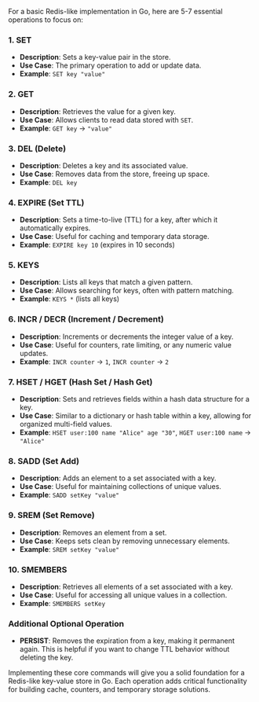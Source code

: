 For a basic Redis-like implementation in Go, here are 5-7 essential operations to focus on:

### 1. **SET**
   - **Description**: Sets a key-value pair in the store.
   - **Use Case**: The primary operation to add or update data.
   - **Example**: `SET key "value"`

### 2. **GET**
   - **Description**: Retrieves the value for a given key.
   - **Use Case**: Allows clients to read data stored with `SET`.
   - **Example**: `GET key` → `"value"`

### 3. **DEL (Delete)**
   - **Description**: Deletes a key and its associated value.
   - **Use Case**: Removes data from the store, freeing up space.
   - **Example**: `DEL key`

### 4. **EXPIRE (Set TTL)**
   - **Description**: Sets a time-to-live (TTL) for a key, after which it automatically expires.
   - **Use Case**: Useful for caching and temporary data storage.
   - **Example**: `EXPIRE key 10` (expires in 10 seconds)

### 5. **KEYS**
   - **Description**: Lists all keys that match a given pattern.
   - **Use Case**: Allows searching for keys, often with pattern matching.
   - **Example**: `KEYS *` (lists all keys)

### 6. **INCR / DECR (Increment / Decrement)**
   - **Description**: Increments or decrements the integer value of a key.
   - **Use Case**: Useful for counters, rate limiting, or any numeric value updates.
   - **Example**: `INCR counter` → `1`, `INCR counter` → `2`

### 7. **HSET / HGET (Hash Set / Hash Get)**
   - **Description**: Sets and retrieves fields within a hash data structure for a key.
   - **Use Case**: Similar to a dictionary or hash table within a key, allowing for organized multi-field values.
   - **Example**: `HSET user:100 name "Alice" age "30"`, `HGET user:100 name` → `"Alice"`

### 8. **SADD (Set Add)**
   - **Description**: Adds an element to a set associated with a key.
   - **Use Case**: Useful for maintaining collections of unique values.
   - **Example**: `SADD setKey "value"`

### 9. **SREM (Set Remove)**
   - **Description**: Removes an element from a set.
   - **Use Case**: Keeps sets clean by removing unnecessary elements.
   - **Example**: `SREM setKey "value"`

### 10. **SMEMBERS**
   - **Description**: Retrieves all elements of a set associated with a key.
   - **Use Case**: Useful for accessing all unique values in a collection.
   - **Example**: `SMEMBERS setKey`

### Additional Optional Operation
- **PERSIST**: Removes the expiration from a key, making it permanent again. This is helpful if you want to change TTL behavior without deleting the key.

Implementing these core commands will give you a solid foundation for a Redis-like key-value store in Go. Each operation adds critical functionality for building cache, counters, and temporary storage solutions.
